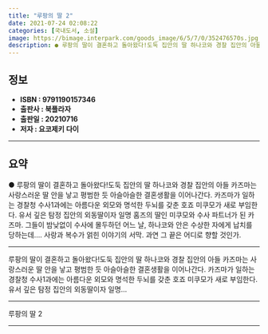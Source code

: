 ```yaml
---
title: "루팡의 딸 2"
date: 2021-07-24 02:08:22
categories: [국내도서, 소설]
image: https://bimage.interpark.com/goods_image/6/5/7/0/352476570s.jpg
description: ● 루팡의 딸이 결혼하고 돌아왔다!도둑 집안의 딸 하나코와 경찰 집안의 아들 카즈마는 사랑스러운 딸 안을 낳고 평범한 듯 아슬아슬한 결혼생활을 이어나간다. 카즈마가 일하는 경찰청 수사1과에는 아름다운 외모와 명석한 두뇌를 갖춘 호죠 미쿠모가 새로 부임한다. 유서 깊은 탐정 집안의 외동
---
```


## **정보**

- **ISBN : 9791190157346**
- **출판사 : 북플라자**
- **출판일 : 20210716**
- **저자 : 요코제키 다이**

------



## **요약**

●  루팡의 딸이 결혼하고 돌아왔다!도둑 집안의 딸 하나코와 경찰 집안의 아들 카즈마는 사랑스러운 딸 안을 낳고 평범한 듯 아슬아슬한 결혼생활을 이어나간다. 카즈마가 일하는 경찰청 수사1과에는 아름다운 외모와 명석한 두뇌를 갖춘 호죠 미쿠모가 새로 부임한다. 유서 깊은 탐정 집안의 외동딸이자 일명 홈즈의 딸인 미쿠모와 수사 파트너가 된 카즈마. 그들이 밤낮없이 수사에 몰두하던 어느 날, 하나코와 안은 수상한 자에게 납치를 당하는데…. 사랑과 복수가 얽힌 이야기의 서막. 과연 그 끝은 어디로 향할 것인가.

------

루팡의 딸이 결혼하고 돌아왔다!도둑 집안의 딸 하나코와 경찰 집안의 아들 카즈마는 사랑스러운 딸 안을 낳고 평범한 듯 아슬아슬한 결혼생활을 이어나간다. 카즈마가 일하는 경찰청 수사1과에는 아름다운 외모와 명석한 두뇌를 갖춘 호죠 미쿠모가 새로 부임한다. 유서 깊은 탐정 집안의 외동딸이자 일명... 

------


루팡의 딸 2 

------


